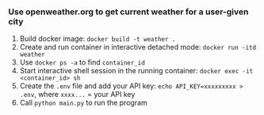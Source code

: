 ### Use openweather.org to get current weather for a user-given city 

1. Build docker image: `docker build -t weather .`
2. Create and run container in interactive detached mode: `docker run -itd weather`
3. Use `docker ps -a` to find `container_id`
4. Start interactive shell session in the running container: `docker exec -it <container_id> sh`
5. Create the `.env` file and add your API key: `echo API_KEY=xxxxxxxxx > .env`, where `xxxx...` = your API key
6. Call `python main.py` to run the program



